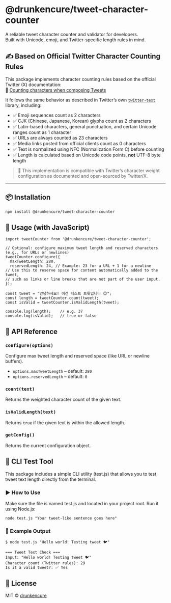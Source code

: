 # @drunkencure/tweet-character-counter

A reliable tweet character counter and validator for developers.  
Built with Unicode, emoji, and Twitter-specific length rules in mind.

## ✍️ Based on Official Twitter Character Counting Rules

This package implements character counting rules based on the official Twitter (X) documentation:  
📄 [Counting characters when composing Tweets](https://docs.x.com/resources/fundamentals/counting-characters)

It follows the same behavior as described in Twitter’s own [`twitter-text`](https://github.com/twitter/twitter-text) library, including:

- ✅ Emoji sequences count as 2 characters
- ✅ CJK (Chinese, Japanese, Korean) glyphs count as 2 characters
- ✅ Latin-based characters, general punctuation, and certain Unicode ranges count as 1 character
- ✅ URLs are always counted as 23 characters
- ✅ Media links posted from official clients count as 0 characters
- ✅ Text is normalized using NFC (Normalization Form C) before counting
- ✅ Length is calculated based on Unicode code points, **not** UTF-8 byte length

> 🧠 This implementation is compatible with Twitter’s character weight configuration as documented and open-sourced by Twitter/X.

---

## 📦 Installation

```bash
npm install @drunkencure/tweet-character-counter
```

## 🚀 Usage (with JavaScript)

```
import tweetCounter from '@drunkencure/tweet-character-counter';

// Optional: configure maximum tweet length and reserved characters (e.g., for URLs or newlines)
tweetCounter.configure({
  maxTweetLength: 280,
  reservedLength: 24, // Example: 23 for a URL + 1 for a newline
// Use this to reserve space for content automatically added to the tweet,
// such as links or line breaks that are not part of the user input.
});

const tweet = "안녕하세요! 이건 테스트 트윗입니다 😊";
const length = tweetCounter.count(tweet);
const isValid = tweetCounter.isValidLength(tweet);

console.log(length);    // e.g. 37
console.log(isValid);   // true or false
```


## 🧰 API Reference

### `configure(options)`
Configure max tweet length and reserved space (like URL or newline buffers).

- `options.maxTweetLength` – default: `280`
- `options.reservedLength` – default: `0`

### `count(text)`
Returns the weighted character count of the given text.

### `isValidLength(text)`
Returns `true` if the given text is within the allowed length.

### `getConfig()`
Returns the current configuration object.


## 🧪 CLI Test Tool

This package includes a simple CLI utility (test.js) that allows you to test tweet text length directly from the terminal.

### ▶️ How to Use

Make sure the file is named test.js and located in your project root.
Run it using Node.js:

```
node test.js "Your tweet-like sentence goes here"
```

### 🧾 Example Output

```
$ node test.js "Hello world! Testing tweet 🐦"

=== Tweet Text Check ===
Input: "Hello world! Testing tweet 🐦"
Character count (Twitter rules): 29
Is it a valid tweet?: ✅ Yes
```

## 🪪 License

MIT © [drunkencure](https://github.com/drunkencure) 